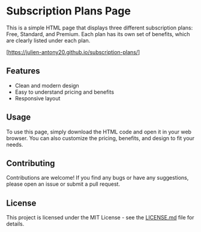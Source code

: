 # Subscription Plans Page

This is a simple HTML page that displays three different subscription plans: Free, Standard, and Premium. Each plan has its own set of benefits, which are clearly listed under each plan.

[https://julien-antony20.github.io/subscription-plans/]

## Features

- Clean and modern design
- Easy to understand pricing and benefits
- Responsive layout

## Usage

To use this page, simply download the HTML code and open it in your web browser. You can also customize the pricing, benefits, and design to fit your needs.


## Contributing

Contributions are welcome! If you find any bugs or have any suggestions, please open an issue or submit a pull request.

## License

This project is licensed under the MIT License - see the [LICENSE.md](LICENSE.md) file for details.